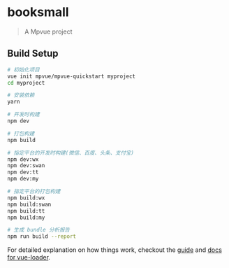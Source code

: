 # booksmall

> A Mpvue project

## Build Setup

``` bash
# 初始化项目
vue init mpvue/mpvue-quickstart myproject
cd myproject

# 安装依赖
yarn

# 开发时构建
npm dev

# 打包构建
npm build

# 指定平台的开发时构建(微信、百度、头条、支付宝)
npm dev:wx
npm dev:swan
npm dev:tt
npm dev:my

# 指定平台的打包构建
npm build:wx
npm build:swan
npm build:tt
npm build:my

# 生成 bundle 分析报告
npm run build --report
```

For detailed explanation on how things work, checkout the [guide](http://vuejs-templates.github.io/webpack/) and [docs for vue-loader](http://vuejs.github.io/vue-loader).
